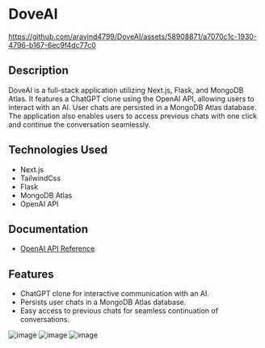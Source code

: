 # DoveAI
https://github.com/aravind4799/DoveAI/assets/58908871/a7070c1c-1930-4796-b167-6ec9f4dc77c0
## Description
DoveAI is a full-stack application utilizing Next.js, Flask, and MongoDB Atlas. It features a ChatGPT clone using the OpenAI API, allowing users to interact with an AI. User chats are persisted in a MongoDB Atlas database. The application also enables users to access previous chats with one click and continue the conversation seamlessly.

## Technologies Used
- Next.js
- TailwindCss
- Flask
- MongoDB Atlas
- OpenAI API

## Documentation
- [OpenAI API Reference](https://platform.openai.com/docs/api-reference)

## Features
- ChatGPT clone for interactive communication with an AI.
- Persists user chats in a MongoDB Atlas database.
- Easy access to previous chats for seamless continuation of conversations.

![image](https://github.com/aravind4799/DoveAI/assets/58908871/b38ec497-cf99-46ad-beb1-d599b3225d6a)
![image](https://github.com/aravind4799/DoveAI/assets/58908871/bea32e45-1669-43a2-9f97-62ec7ec1d7f0)
![image](https://github.com/aravind4799/DoveAI/assets/58908871/24b966c9-1f8e-40d1-b901-776553f985b6)



